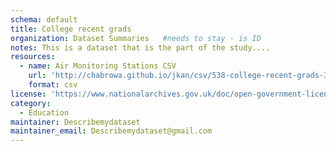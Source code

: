 ```yaml
---
schema: default
title: College recent grads
organization: Dataset Summaries   #needs to stay - is ID
notes: This is a dataset that is the part of the study....
resources:
  - name: Air Monitoring Stations CSV
    url: 'http://chabrowa.github.io/jkan/csv/538-college-recent-grads-3.csv'
    format: csv
license: 'https://www.nationalarchives.gov.uk/doc/open-government-licence/version/3/'
category:
  - Education
maintainer: Describemydataset
maintainer_email: Describemydataset@gmail.com
---
```

